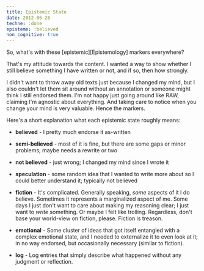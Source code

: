 ```yaml
---
title: Epistemic State
date: 2012-06-26
techne: :done
episteme: :believed
non_cognitive: true
---
```


So, what's with these [epistemic][Epistemology] markers everywhere?

That's my attitude towards the content. I wanted a way to show whether I still believe something I have written or not, and if so, then how strongly.

I didn't want to throw away old texts just because I changed my mind, but I also couldn't let them sit around without an annotation or someone might think I still endorsed them. I'm not happy just going around like RAW, claiming I'm agnostic about everything. And taking care to notice when you change your mind is very valuable. Hence the markers.

Here's a short explanation what each epistemic state roughly means:

- **believed** - I pretty much endorse it as-written

- **semi-believed** - most of it is fine, but there are some gaps or minor problems; maybe needs a rewrite or two

- **not believed** - just wrong; I changed my mind since I wrote it

- **speculation** - some random idea that I wanted to write more about so I could better understand it; typically not believed

- **fiction** - It's complicated. Generally speaking, *some*  aspects of it I do believe. Sometimes it represents a marginalized aspect of me. Some days I just don't want to care about making my reasoning clear; I just want to *write* something. Or maybe I felt like trolling. Regardless, don't base your world-view on fiction, please. Fiction is treason.

- **emotional** - Some cluster of ideas that got itself entangled with a complex emotional state, and I needed to externalize it to even look at it; in no way endorsed, but occasionally necessary (similar to fiction).

- **log** - Log entries that simply describe what happened without any judgment or reflection.
